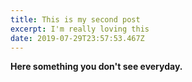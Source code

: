 ```yaml
---
title: This is my second post
excerpt: I'm really loving this
date: 2019-07-29T23:57:53.467Z
---
```

**Here something you don't see everyday.**
